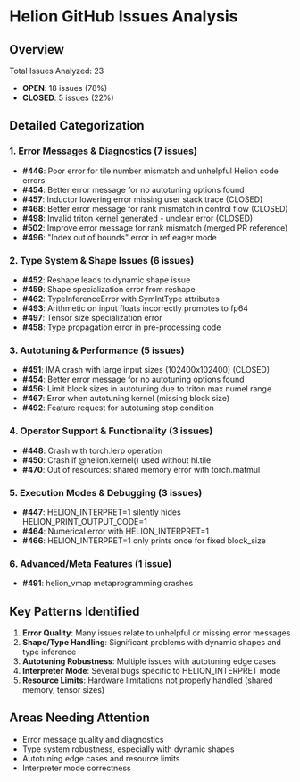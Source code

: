 # Helion GitHub Issues Analysis

## Overview
Total Issues Analyzed: 23
- **OPEN**: 18 issues (78%)
- **CLOSED**: 5 issues (22%)

## Detailed Categorization

### 1. **Error Messages & Diagnostics (7 issues)**
- **#446**: Poor error for tile number mismatch and unhelpful Helion code errors
- **#454**: Better error message for no autotuning options found
- **#457**: Inductor lowering error missing user stack trace (CLOSED)
- **#468**: Better error message for rank mismatch in control flow (CLOSED)
- **#498**: Invalid triton kernel generated - unclear error (CLOSED)
- **#502**: Improve error message for rank mismatch (merged PR reference)
- **#496**: "Index out of bounds" error in ref eager mode

### 2. **Type System & Shape Issues (6 issues)**
- **#452**: Reshape leads to dynamic shape issue
- **#459**: Shape specialization error from reshape  
- **#462**: TypeInferenceError with SymIntType attributes
- **#493**: Arithmetic on input floats incorrectly promotes to fp64
- **#497**: Tensor size specialization error
- **#458**: Type propagation error in pre-processing code

### 3. **Autotuning & Performance (5 issues)**
- **#451**: IMA crash with large input sizes (102400x102400) (CLOSED)
- **#454**: Better error message for no autotuning options found
- **#456**: Limit block sizes in autotuning due to triton max numel range
- **#467**: Error when autotuning kernel (missing block size)
- **#492**: Feature request for autotuning stop condition

### 4. **Operator Support & Functionality (3 issues)**
- **#448**: Crash with torch.lerp operation
- **#450**: Crash if @helion.kernel() used without hl.tile
- **#470**: Out of resources: shared memory error with torch.matmul

### 5. **Execution Modes & Debugging (3 issues)**
- **#447**: HELION_INTERPRET=1 silently hides HELION_PRINT_OUTPUT_CODE=1
- **#464**: Numerical error with HELION_INTERPRET=1
- **#466**: HELION_INTERPRET=1 only prints once for fixed block_size

### 6. **Advanced/Meta Features (1 issue)**
- **#491**: helion_vmap metaprogramming crashes

## Key Patterns Identified

1. **Error Quality**: Many issues relate to unhelpful or missing error messages
2. **Shape/Type Handling**: Significant problems with dynamic shapes and type inference
3. **Autotuning Robustness**: Multiple issues with autotuning edge cases
4. **Interpreter Mode**: Several bugs specific to HELION_INTERPRET mode
5. **Resource Limits**: Hardware limitations not properly handled (shared memory, tensor sizes)

## Areas Needing Attention
- Error message quality and diagnostics
- Type system robustness, especially with dynamic shapes
- Autotuning edge cases and resource limits
- Interpreter mode correctness